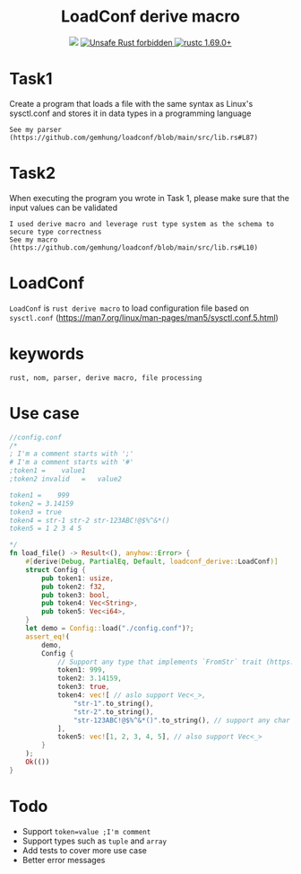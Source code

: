 <h1 align="center">LoadConf derive macro</h1>

<div align="center">
  <!-- CI -->
  <img src="https://github.com/gemhung/loadconf/actions/workflows/clippy.yaml/badge.svg" />
  <a href="https://github.com/rust-secure-code/safety-dance/">
    <img src="https://img.shields.io/badge/unsafe-forbidden-success.svg?style=flat-square"
      alt="Unsafe Rust forbidden" />
  </a>
  <a href="https://blog.rust-lang.org/2022/11/03/Rust-1.65.0.html">
    <img src="https://img.shields.io/badge/rustc-1.69.0+-ab6000.svg"
      alt="rustc 1.69.0+" />
  </a>
</div>

# Task1
Create a program that loads a file with the same syntax as Linux's sysctl.conf and stores it in data types in a programming language
```
See my parser (https://github.com/gemhung/loadconf/blob/main/src/lib.rs#L87)
```

# Task2
When executing the program you wrote in Task 1, please make sure that the input values can be validated
```
I used derive macro and leverage rust type system as the schema to secure type correctness
See my macro (https://github.com/gemhung/loadconf/blob/main/src/lib.rs#L10)
```

# LoadConf
`LoadConf` is `rust derive macro` to load configuration file based on `sysctl.conf` (https://man7.org/linux/man-pages/man5/sysctl.conf.5.html)

# keywords
```
rust, nom, parser, derive macro, file processing
```

# Use case
```rust
//config.conf
/*
; I'm a comment starts with ';'
# I'm a comment starts with '#'
;token1 =    value1
;token2 invalid   =   value2

token1 =    999   
token2 = 3.14159
token3 = true
token4 = str-1 str-2 str-123ABC!@$%^&*()
token5 = 1 2 3 4 5

*/
fn load_file() -> Result<(), anyhow::Error> {
    #[derive(Debug, PartialEq, Default, loadconf_derive::LoadConf)]
    struct Config {
        pub token1: usize,
        pub token2: f32,
        pub token3: bool,
        pub token4: Vec<String>,
        pub token5: Vec<i64>,
    }
    let demo = Config::load("./config.conf")?;
    assert_eq!(
        demo,
        Config {
            // Support any type that implements `FromStr` trait (https://doc.rust-lang.org/std/str/trait.FromStr.html#implementors)
            token1: 999,
            token2: 3.14159,
            token3: true,
            token4: vec![ // aslo support Vec<_>,
                "str-1".to_string(),
                "str-2".to_string(),
                "str-123ABC!@$%^&*()".to_string(), // support any char except `;` and `#` because they are comment indicators
            ],
            token5: vec![1, 2, 3, 4, 5], // also support Vec<_>
        }
    );
    Ok(())
}
```

# Todo
* Support `token=value ;I'm comment`
* Support types such as `tuple` and `array`
* Add tests to cover more use case
* Better error messages

